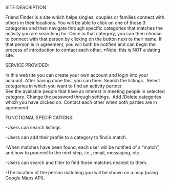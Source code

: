 



SITE DESCRIPTION

Friend Finder is a site which helps singles, couples or families connect with others in their locations.  You will be able to click on one of those 3 categories and then navigate through specific categories that matches the activity you are searching for.  Once in that category, you can then choose to connect with that person by clicking on the button next to their name.  If that person is in agreement, you will both be notified and can begin the process of introduction to contact each other.  *Note:  this is NOT a dating site.

SERVICE PROVIDED:

  In this website you can create your own account and login into your account.
  After having done this, you can then:
Search the listings. 
Select categories in which you want to find an activity partner.             
See the available people that have an interest in meeting people in selected category.
Change the password through settings. 
Add /Delete categories which you have clicked on.
Contact each other when both parties are in agreement.

FUNCTIONAL SPECIFICATIONS:

-Users can search listings.

-Users can add their profile to a category to find a match.

-When matches have been found, each user will be notified of a “match”, and how to proceed to the next step, i.e., email, messaging, etc.

-Users can search and filter to find those matches nearest to them.

-The location of the person matching you will be shown on a map (using Google Maps API).
